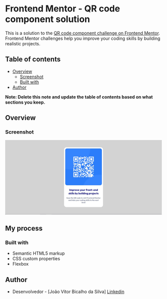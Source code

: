 # Frontend Mentor - QR code component solution

This is a solution to the [QR code component challenge on Frontend Mentor](https://www.frontendmentor.io/challenges/qr-code-component-iux_sIO_H). Frontend Mentor challenges help you improve your coding skills by building realistic projects. 

## Table of contents

- [Overview](#overview)
  - [Screenshot](#screenshot)
  - [Built with](#built-with)
- [Author](#author)

**Note: Delete this note and update the table of contents based on what sections you keep.**

## Overview

### Screenshot

![](./img_projeto.jpg)

## My process

### Built with

- Semantic HTML5 markup
- CSS custom properties
- Flexbox

## Author

- Desenvolvedor - [João Vítor Bicalho da Silva]
[Linkedin](https://www.linkedin.com/in/joão-vítor-bicalho-da-silva-5684b8215/)


